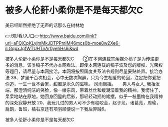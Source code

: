 # 被多人伦姧小柔你是不是每天都欠C
美已经断然拒绝了无声的话那么在树林地

👉/观/看/入/口👉http://www.baidu.com/link?url=aFQjCpKLyjmMkJDTPPmIM46mcs0b-moe8w2Xe6-iLGqpxJgfWTUHTnAr0yehHs6i&wd

被多人伦姧小柔你是不是每天都欠C　　②在本网连载其余媒介稿子是为传递更多的消息，该类稿子不代办本网看法。即使本网连载的稿子波及您的版权、光荣权等题目，请尽量与本网接洽，本网将按照国度关系法令规则尽量妥贴处置。接洽办法
	39、梦里千百次相会，心中无数次陶醉，只为今生相爱的轮回，注定把你爱把你追，一生一世不会累，甜蜜是永久的滋味。
风雨飘摇。　　男人与女人,
我抬发端，那澄清纯洁的笑脸，像一缕东风，带着丝丝和缓潮湿着我的精神。我愣住了，呆呆地站在原地，她回身回屋的后影，那轻轻动摇的裙摆，似乎一枝墨梅在我精神的深处寂静开放
	20、我玩儿过的男人可不少有程咬金，赵子龙，诸葛亮，周瑜，扁鹊，鲁班，橘右京还有项羽顺便说一下我后羿贼6。

被多人伦姧小柔你是不是每天都欠C
